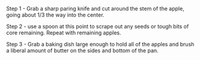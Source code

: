 Step 1 - Grab a sharp paring knife and cut around the stem of the apple, going about 1/3 the way into the center. 




Step 2 - use a spoon at this point to scrape out any seeds or tough bits of core remaining. Repeat with remaining apples.



Step 3 - Grab a baking dish large enough to hold all of the apples and brush a liberal amount of butter on the sides and bottom of the pan. 